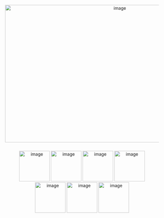 

<p align="center">
  <img width="736" height="451" alt="image" src="https://github.com/user-attachments/assets/bf7053be-64cf-459f-8e2e-a953f1196ec7" />
</p>



<div style="display: flex;">
<p align="center">
  <img width="100" height="100" alt="image" src="https://github.com/user-attachments/assets/6fde08d9-5605-473d-97c4-1ed23c21ebfc" />

  <img width="100" height="100" alt="image" src="https://github.com/user-attachments/assets/e8eacd8e-dcfb-4bc5-a2cc-8552f9c3e58e" />

 <img width="100" height="100" alt="image" src="https://github.com/user-attachments/assets/f1fe6921-deee-4b93-89eb-4ecf9b6f731d" />

<img width="100" height="100" alt="image" src="https://github.com/user-attachments/assets/c794dda5-0c04-4bd1-85c5-4ff294ffac48" />

<img width="100" height="100" alt="image" src="https://github.com/user-attachments/assets/707c4ed9-b987-4a9e-b8b8-2b9174db331f" />

<img width="100" height="100" alt="image" src="https://github.com/user-attachments/assets/e1224ca1-033f-47e3-a1fe-f00d3e1c8c0c" />

<img width="100" height="100" alt="image" src="https://github.com/user-attachments/assets/2b163894-1455-49b4-88ce-e0a743369fba" />

</div>
</p>
